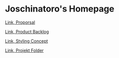 # Joschinatoro's Homepage

[Link, Proporsal](https://github.com/DBsMOJO/WMC_Summer-Project/blob/main/proposal.md)

[Link, Product Backlog](https://github.com/DBsMOJO/WMC_Summer-Project/blob/main/Product-Backlog.md)

[Link, Styling Concept](https://github.com/DBsMOJO/WMC_Summer-Project/blob/main/Design/styling-concept.md)

[Link, Projekt Folder](https://github.com/DBsMOJO/WMC_Summer-Project/tree/main/Project-Folder)
